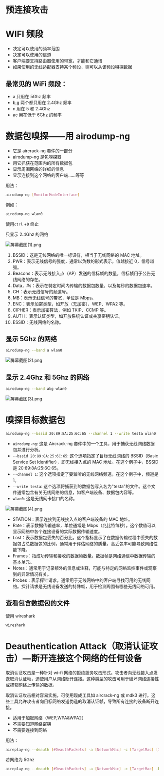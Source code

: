 # 预连接攻击

# WIFI 频段

- 决定可以使用的频率范围
- 决定可以使用的信道
- 客户端要支持路由器使用的带宽，才能和它通讯
- 如果使用的无线适配器支持某个频段，则可以从该频段嗅探数据

## 最常见的 WiFi 频段：

- a 只用在 5Ghz 频率
- b,g 两个都只用在 2.4Ghz 频率
- n 用在 5 和 2.4Ghz
- ac 用在低于 6Ghz 的频率

# 数据包嗅探——用 airodump-ng

- 它是 aircrack-ng 套件的一部分
- airodump-ng 是包嗅探器
- 用它抓获在范围内的所有数据包
- 显示周围网络的详细的信息
- 显示连接到这个网络的客户端……等等

用法：

```bash
airodump-ng [MonitorModeInterface]
```

例如：

```bash
airodump-ng wlan0
```

使用`ctrl` +`D` 终止

只显示 2.4Ghz 的网络

![屏幕截图(1).png](<%E5%B1%8F%E5%B9%95%E6%88%AA%E5%9B%BE(1).png>)

1. BSSID：这是无线网络的唯一标识符，相当于无线网络的 MAC 地址。
2. PWR：表示无线信号的强度，通常以负数的形式表示，值越接近 0，信号越强。
3. Beacons：表示无线接入点（AP）发送的信标帧的数量，信标帧用于公告无线网络的存在。
4. Data，#s：表示在特定时间内传输的数据包数量，以及每秒的数据包速率。
5. CH：表示无线信号的频道号。
6. MB：表示无线信号的带宽，单位是 Mbps。
7. ENC：表示加密类型，如开放（无加密）、WEP、WPA2 等。
8. CIPHER：表示加密算法，例如 TKIP、CCMP 等。
9. AUTH：表示认证类型，如开放系统认证或共享密钥认证。
10. ESSID：无线网络的名称。

## 显示 5Ghz 的网络

```bash
airodump-ng --band a wlan0
```

![屏幕截图(2).png](<%E9%A2%84%E8%BF%9E%E6%8E%A5%E6%94%BB%E5%87%BB%20a301a4e5d76d4c55904a0b407977a0fc/%25E5%25B1%258F%25E5%25B9%2595%25E6%2588%25AA%25E5%259B%25BE(2).png>)

## 显示 2.4Ghz 和 5Ghz 的网络

```bash
airodump-ng --band abg wlan0
```

![屏幕截图(3).png](<%E9%A2%84%E8%BF%9E%E6%8E%A5%E6%94%BB%E5%87%BB%20a301a4e5d76d4c55904a0b407977a0fc/%25E5%25B1%258F%25E5%25B9%2595%25E6%2588%25AA%25E5%259B%25BE(3).png>)

# 嗅探目标数据包

```bash
airodump-ng --bssid 20:89:8A:25:6C:65 --channel 1 --write testa wlan0
```

- `airodump-ng`: 这是 Aircrack-ng 套件中的一个工具，用于捕获无线网络数据包并进行分析。
- `--bssid 20:89:8A:25:6C:65`: 这个选项指定了目标无线网络的 BSSID（Basic Service Set Identifier），即无线接入点的 MAC 地址。在这个例子中，BSSID 是 20:89:8A:25:6C:65。
- `--channel 1`: 这个选项指定了要监听的无线网络频道。在这个例子中，频道是 1。
- `--write testa`: 这个选项将捕获到的数据包写入名为"testa"的文件。这个文件通常包含有关无线网络的信息，如客户端设备、数据包内容等。
- `wlan0`: 这是无线网卡接口的名称。

![屏幕截图(4).png](<%E9%A2%84%E8%BF%9E%E6%8E%A5%E6%94%BB%E5%87%BB%20a301a4e5d76d4c55904a0b407977a0fc/%25E5%25B1%258F%25E5%25B9%2595%25E6%2588%25AA%25E5%259B%25BE(4).png>)

- STATION：表示连接到无线接入点的客户端设备的 MAC 地址。
- Rate：表示数据传输速率，单位通常是 Mbps（兆比特每秒）。这个数值可以显示网络中各个连接设备的实际数据传输速度。
- Lost：表示数据包丢失的百分比。这个指标显示了在数据传输过程中丢失的数据包占总数据包的比例，通常用于评估网络的质量。高丢包率可能导致网络性能下降。
- Frames：指成功传输和接收的数据帧数量。数据帧是网络通信中数据传输的基本单元。
- Notes：通常用于记录额外的信息或注释，可能与特定的网络监控事件或观察到的异常情况有关。
- Probes：表示探针请求，通常用于无线网络中的客户端寻找可用的无线网络。探针请求是无线设备发送的特殊帧，用于检测周围有哪些无线网络可用。

## 查看包含数据包的文件

使用 wireshark

```bash
wireshark
```

# Deauthentication Attack（取消认证攻击）—断开连接这个网络的任何设备

取消认证攻击是一种针对 wi-fi 网络的拒绝服务攻击形式。攻击者向无线接入点发送取消认证帧，迫使用户从网络断开连接。这种类型的攻击可用于破坏网络连接性或捕获网络上传输的数据。

取消认证攻击相对容易实施，可使用现成工具如 aircrack-ng 或 mdk3 进行。这些工具允许攻击者向目标网络发送伪造的取消认证帧，导致所有连接的设备断开连接。

- 适用于加密网络（WEP,WPA&WPA2）
- 不需要知道网络密钥
- 不需要连接到网络

用法：

```bash
aireplay-ng --deauth [#DeauthPackets] -a [NetworkMac] -c [TargetMac] [Interface]
```

若网络为 5Ghz

```bash
aireplay-ng --deauth [#DeauthPackets] -a [NetworkMac] -c [TargetMac] -D [Interface]
```
